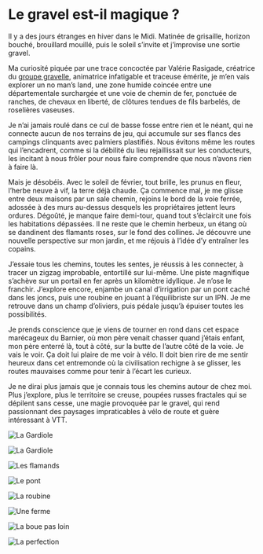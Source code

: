 # Le gravel est-il magique ?

Il y a des jours étranges en hiver dans le Midi. Matinée de grisaille, horizon bouché, brouillard mouillé, puis le soleil s’invite et j’improvise une sortie gravel.<span id="more-57530"></span>

Ma curiosité piquée par une trace concoctée par Valérie Rasigade, créatrice du [groupe gravelle](https://www.facebook.com/groups/412807219648006), animatrice infatigable et traceuse émérite, je m’en vais explorer un no man’s land, une zone humide coincée entre une départementale surchargée et une voie de chemin de fer, ponctuée de ranches, de chevaux en liberté, de clôtures tendues de fils barbelés, de roselières vaseuses.

Je n’ai jamais roulé dans ce cul de basse fosse entre rien et le néant, qui ne connecte aucun de nos terrains de jeu, qui accumule sur ses flancs des campings clinquants avec palmiers plastifiés. Nous évitons même les routes qui l’encadrent, comme si la débilité du lieu rejaillissait sur les conducteurs, les incitant à nous frôler pour nous faire comprendre que nous n’avons rien à faire là.

Mais je désobéis. Avec le soleil de février, tout brille, les prunus en fleur, l’herbe neuve à vif, la terre déjà chaude. Ça commence mal, je me glisse entre deux maisons par un sale chemin, rejoins le bord de la voie ferrée, adossée à des murs au-dessus desquels les propriétaires jettent leurs ordures. Dégoûté, je manque faire demi-tour, quand tout s’éclaircit une fois les habitations dépassées. Il ne reste que le chemin herbeux, un étang où se dandinent des flamants roses, sur le fond des collines. Je découvre une nouvelle perspective sur mon jardin, et me réjouis à l’idée d’y entraîner les copains.

J’essaie tous les chemins, toutes les sentes, je réussis à les connecter, à tracer un zigzag improbable, entortillé sur lui-même. Une piste magnifique s’achève sur un portail en fer après un kilomètre idyllique. Je n’ose le franchir. J’explore encore, enjambe un canal d’irrigation par un pont caché dans les joncs, puis une roubine en jouant à l’équilibriste sur un IPN. Je me retrouve dans un champ d’oliviers, puis pédale jusqu’à épuiser toutes les possibilités.

Je prends conscience que je viens de tourner en rond dans cet espace marécageux du Barnier, où mon père venait chasser quand j’étais enfant, mon père enterré là, tout à côté, sur la butte de l’autre côté de la voie. Je vais le voir. Ça doit lui plaire de me voir à vélo. Il doit bien rire de me sentir heureux dans cet entremonde où la civilisation rechigne à se glisser, les routes mauvaises comme pour tenir à l’écart les curieux.

Je ne dirai plus jamais que je connais tous les chemins autour de chez moi. Plus j’explore, plus le territoire se creuse, poupées russes fractales qui se dépilent sans cesse, une magie provoquée par le gravel, qui rend passionnant des paysages impraticables à vélo de route et guère intéressant à VTT.

![La Gardiole](https://tcrouzet.com/images_tc/2021/02/IMG_7467.jpeg)

![La Gardiole](https://tcrouzet.com/images_tc/2021/02/IMG_7470.jpeg)

![Les flamands](https://tcrouzet.com/images_tc/2021/02/IMG_7475.jpeg)

![Le pont](https://tcrouzet.com/images_tc/2021/02/IMG_7487.jpeg)

![La roubine](https://tcrouzet.com/images_tc/2021/02/IMG_7490.jpeg)

![Une ferme](https://tcrouzet.com/images_tc/2021/02/IMG_7503.jpeg)

![La boue pas loin](https://tcrouzet.com/images_tc/2021/02/IMG_7518.jpeg)

![La perfection](https://tcrouzet.com/images_tc/2021/02/IMG_7525.jpeg)